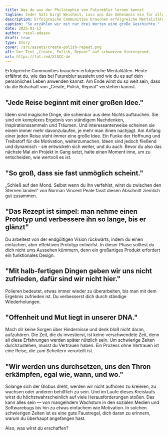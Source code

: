 ```yaml
---
title: Was du aus der Philosophie von Futureblur lernen kannst
tagline: Jeder Satz birgt Weisheit. Lass uns das Geheimnis ein für alle Mal lüften.
description: Erfolgreiche Communities brauchen erfolgreiche Mentalitäten. Heute erfährst du, wie das bei Futureblur aussieht und wie du es auf dein persönliches Leben anwenden kannst.
caption: "So erzählen wir mit nur drei Worten eine große Geschichte." 
date: 2025-01-13
author: rasul-adasov
draft: true
type: Story
cover: /src/assets/create-polish-repeat.png
alt: Der Text „Create, Polish, Repeat“ auf schwarzem Hintergrund.
url: https://fut.red/XlSCC-de
---
```


Erfolgreiche Communities brauchen erfolgreiche Mentalitäten. Heute erfährst du, wie das bei Futureblur aussieht und wie du es auf dein persönliches Leben anwenden kannst. Am Ende wirst du so weit sein, dass du die Botschaft von „Create, Polish, Repeat“ verstehen kannst.

## "Jede Reise beginnt mit einer großen Idee."

Ideen sind magische Dinge, die scheinbar aus dem Nichts auftauchen. Sie sind ein komplexes Ergebnis von ständigem Nachdenken, Inspirationssammeln und Träumen. Und interessanterweise scheinen sie einem immer mehr davonzulaufen, je mehr man ihnen nachjagt. Am Anfang einer jeden Reise steht immer eine große Idee. Ein Funke der Hoffnung und Treibstoff für die Motivation, weiterzumachen. Ideen sind jedoch fließend und dynamisch - sie entwickeln sich weiter, und du auch. Bevor du also das nächste Mal ein Projekt in Gang setzt, halte einen Moment inne, um zu entscheiden, wie wertvoll es ist.

## "So groß, dass sie fast unmöglich scheint."

„Schieß auf den Mond. Selbst wenn du ihn verfehlst, wirst du zwischen den Sternen landen“ von Norman Vincent Peale fasst diesen Abschnitt ziemlich gut zusammen.

## "Das Rezept ist simpel: man nehme einen Prototyp und verbessere ihn so lange, bis er glänzt"

Du arbeitest von der endgültigen Vision rückwärts, indem du einen einfachen, aber effektiven Prototyp entwirfst. In dieser Phase solltest du dich nicht ums Aussehen kümmern, denn ein großartiges Produkt erfordert ein funktionales Design.

## "Mit halb-fertigen Dingen geben wir uns nicht zufrieden, dafür sind wir nicht hier."

Polieren bedeutet, etwas immer wieder zu überarbeiten, bis man mit dem Ergebnis zufrieden ist. Du verbesserst dich durch ständige Wiederholungen.

## "Offenheit und Mut liegt in unserer DNA."

Mach dir keine Sorgen über Hindernisse und denk bloß nicht daran, aufzuhören. Die Zeit, die du investierst, ist keine verschwendete Zeit, denn all diese Erfahrungen werden später nützlich sein. Um schwierige Zeiten durchzustehen, musst du Vertrauen haben. Ein Prozess ohne Vertrauen ist eine Reise, die zum Scheitern verurteilt ist.

## "Wir werden uns durchsetzen, uns den Thron erkämpfen, egal wie, wann, und wo."

Solange sich der Globus dreht, werden wir nicht aufhören zu kreieren, zu wachsen oder anderen behilflich zu sein.
Und im Laufe dieses Kreislaufs wirst du höchstwahrscheinlich auf viele Herausforderungen stoßen. Das kann alles sein — von mangelndem Wachstum in den sozialen Medien und Softwarebugs bis hin zu etwas einfachem wie Motivation. In solchen schwierigen Zeiten ist es eine gute Faustregel, dich daran zu erinnern, warum du überhaupt angefangen hast.

Also, was wirst *du* erschaffen?
